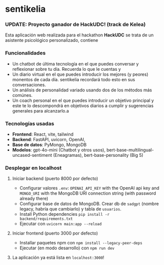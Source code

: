# sentikelia
### UPDATE: Proyecto ganador de HackUDC! (track de Kelea)
Esta aplicación web realizada para el hackathon __HackUDC__ se trata de un asistente psicológico personalizado, contiene 

### Funcionalidades
- Un chatbot de última tecnología en el que puedes conversar y reflexionar sobre tu día. Recuerda lo que le cuentas y 
- Un diario virtual en el que puedes introducir los mejores (y peores) monentos de cada día. sentikelia recordará todo esto en sus conversaciones.
- Un análisis de personalidad variado usando dos de los métodos más comúnes. 
- Un coach personal en el que puedes introducir un objetivo principal y este te lo descompondrá en objetivos diarios a cumplir y sugerencias generales para alcanzarlo.a


### Tecnologías usadas
- __Frontend__: React, vite, tailwind
- __Backend__: FastAPI, uvicorn, OpenAI, 
- __Base de datos__: PyMongo, MongoDB
- __Modelos__: gpt-4o-mini (Chatbot y otros usos), bert-base-multilingual-uncased-sentiment (Eneagramas), bert-base-personality (Big 5)

### Desplegar en localhost
1. Iniciar backend (puerto 8000 por defecto)
    - Configurar valores `.env`: `OPENAI_API_KEY` with the OpenAI api key and `MONGO_URI` with the MongoDB URI connection string (with password already there)
    - Configurar base de datos de MongoDB. Crear db de `sadgpt` (nombre legacy, habría que cambiarlo) y tabla de `usuarios`.
    - Install Python dependencies `pip install -r backend/requirements.txt`
    - Ejecutar con `uvicorn main:app --reload`


2. Iniciar frontend (puerto 3000 por defecto)
    - Installar paquetes npm con `npm install --legacy-peer-deps`
    - Ejecutar (en modo desarrollo) con `npm run dev`

3. La aplicación ya está lista en `localhost:3000`!
